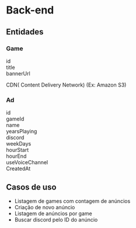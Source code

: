 # Back-end

## Entidades

### Game

id<br/>
title<br/>
bannerUrl<br/>

CDN( Content Delivery Network) (Ex: Amazon S3)

### Ad

id<br/>
gameId<br/>
name<br/>
yearsPlaying<br/>
discord<br/>
weekDays<br/>
hourStart<br/>
hourEnd<br/>
useVoiceChannel<br/>
CreatedAt<br/>

## Casos de uso

- Listagem de games com contagem de anúncios
- Criação de novo anúncio
- Listagem de anúncios por game
- Buscar discord pelo ID do anúncio
